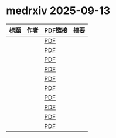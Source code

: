 # medrxiv 2025-09-13

| 标题 | 作者 | PDF链接 |  摘要 |
|------|------|--------|------|
|  |  | [PDF](https://doi.org/10.1101/2025.02.04.25321586) |  |
|  |  | [PDF](https://doi.org/10.1101/2025.09.08.25335328) |  |
|  |  | [PDF](https://doi.org/10.1101/2025.08.19.25333983) |  |
|  |  | [PDF](https://doi.org/10.1101/2025.06.02.25328819) |  |
|  |  | [PDF](https://doi.org/10.1101/2025.05.12.25327450) |  |
|  |  | [PDF](https://doi.org/10.1101/2025.09.10.25335496) |  |
|  |  | [PDF](https://doi.org/10.1101/2025.09.09.25335397) |  |
|  |  | [PDF](https://doi.org/10.1101/2024.12.02.24318334) |  |
|  |  | [PDF](https://doi.org/10.1101/2025.09.09.25335456) |  |
|  |  | [PDF](https://doi.org/10.1101/2025.09.08.25335376) |  |
